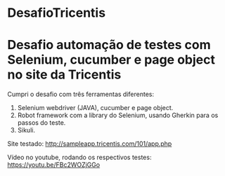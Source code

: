 # DesafioTricentis
# Desafio automação de testes com Selenium, cucumber e page object no site da Tricentis

Cumpri o desafio com três ferramentas diferentes:
1. Selenium webdriver (JAVA), cucumber e page object.
2. Robot framework com a library do Selenium, usando Gherkin para os passos do teste.
3. Sikuli.

Site testado: http://sampleapp.tricentis.com/101/app.php

Vídeo no youtube, rodando os respectivos testes: https://youtu.be/FBc2WOZjGGo
